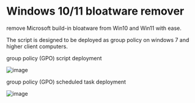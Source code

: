 # Windows 10/11 bloatware remover
remove Microsoft build-in bloatware from Win10 and Win11 with ease. 

The script is designed to be deployed as group policy on windows 7 and higher client computers.

group policy (GPO) script deployment

![image](https://github.com/abydongroup/delete_domain_admins/assets/5834602/9dbd65a1-25c5-4fce-9821-2fd63a64caee)

group policy (GPO) scheduled task deployment

![image](https://github.com/abydongroup/winbloatremover/assets/5834602/f84fe4de-16dc-4be8-ae5f-6ff5790e3eb3)
